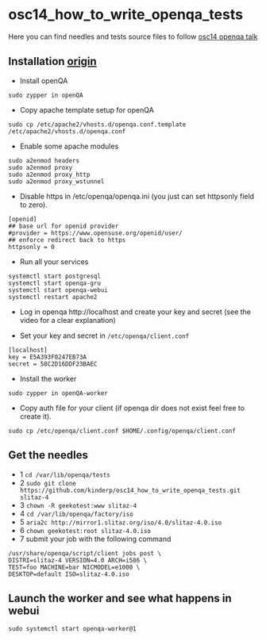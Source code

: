 # osc14_how_to_write_openqa_tests
Here you can find needles and tests source files to follow [osc14 openqa talk](https://www.youtube.com/watch?v=EM3XmaQXcLg)

## Installation [origin](https://github.com/os-autoinst/openQA/blob/master/docs/Installing.asciidoc)

* Install openQA

`sudo zypper in openQA`

* Copy apache template setup for openQA

`sudo cp /etc/apache2/vhosts.d/openqa.conf.template /etc/apache2/vhosts.d/openqa.conf`

* Enable some apache modules

```
sudo a2enmod headers
sudo a2enmod proxy
sudo a2enmod proxy_http
sudo a2enmod proxy_wstunnel
```

* Disable https in /etc/openqa/openqa.ini (you just can set httpsonly field to zero).

```
[openid]
## base url for openid provider
#provider = https://www.opensuse.org/openid/user/
## enforce redirect back to https
httpsonly = 0
```

* Run all your services
```
systemctl start postgresql
systemctl start openqa-gru
systemctl start openqa-webui
systemctl restart apache2
```

* Log in openqa http://localhost and create your key and secret (see the video for a clear explanation)

* Set your key and secret in `/etc/openqa/client.conf`

```
[localhost]
key = E5A393F0247EB73A
secret = 58C2D16DDF23BAEC
```

* Install the worker

`sudo zypper in openQA-worker`

* Copy auth file for your client (if openqa dir does not exist feel free to create it).

`sudo cp /etc/openqa/client.conf $HOME/.config/openqa/client.conf`



## Get the needles
- 1 `cd /var/lib/openqa/tests`
- 2 `sudo git clone https://github.com/kinderp/osc14_how_to_write_openqa_tests.git slitaz-4`
- 3 `chown -R geekotest:www slitaz-4`
- 4 `cd /var/lib/openqa/factory/iso`
- 5 `aria2c http://mirror1.slitaz.org/iso/4.0/slitaz-4.0.iso`
- 6 `chown geekotest:root slitaz-4.0.iso`
- 7 submit your job with the following command

```
/usr/share/openqa/script/client jobs post \
DISTRI=slitaz-4 VERSION=4.0 ARCH=i586 \
TEST=foo MACHINE=bar NICMODEL=e1000 \
DESKTOP=default ISO=slitaz-4.0.iso
```

## Launch the worker and see what happens in webui

`sudo systemctl start openqa-worker@1`
